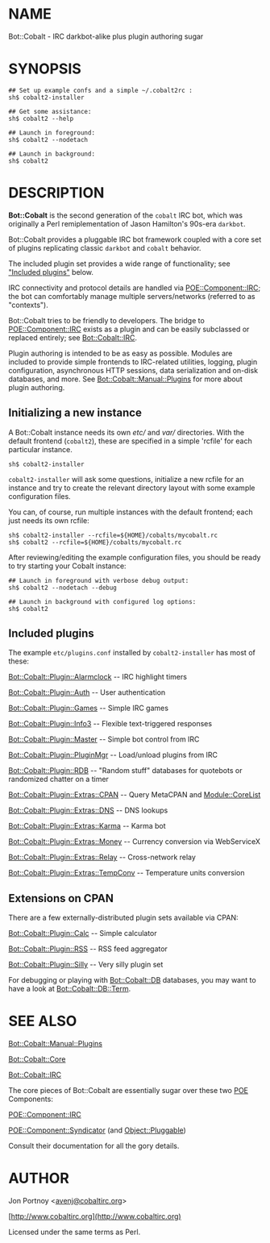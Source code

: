 # NAME

Bot::Cobalt - IRC darkbot-alike plus plugin authoring sugar

# SYNOPSIS

    ## Set up example confs and a simple ~/.cobalt2rc :
    sh$ cobalt2-installer

    ## Get some assistance:
    sh$ cobalt2 --help
    
    ## Launch in foreground:
    sh$ cobalt2 --nodetach
    
    ## Launch in background:
    sh$ cobalt2

# DESCRIPTION

**Bot::Cobalt** is the second generation of the `cobalt` IRC bot, which was
originally a Perl remiplementation of Jason Hamilton's 90s-era `darkbot`.

Bot::Cobalt provides a pluggable IRC bot framework coupled with a core set of plugins 
replicating classic `darkbot` and `cobalt` behavior.

The included plugin set provides a wide range of functionality; see 
["Included plugins"](#included-plugins) below.

IRC connectivity and protocol details are handled via 
[POE::Component::IRC](https://metacpan.org/pod/POE::Component::IRC); the bot can 
comfortably manage multiple servers/networks (referred to as 
"contexts").

Bot::Cobalt tries to be friendly to developers. The bridge to 
[POE::Component::IRC](https://metacpan.org/pod/POE::Component::IRC) exists as a plugin and can be easily subclassed 
or replaced entirely; see [Bot::Cobalt::IRC](https://metacpan.org/pod/Bot::Cobalt::IRC).

Plugin authoring is intended to be as easy as possible. Modules are 
included to provide simple frontends to IRC-related 
utilities, logging, plugin configuration, asynchronous HTTP 
sessions, data serialization and on-disk databases, and more. See 
[Bot::Cobalt::Manual::Plugins](https://metacpan.org/pod/Bot::Cobalt::Manual::Plugins) for more about plugin authoring.

## Initializing a new instance

A Bot::Cobalt instance needs its own _etc/_ and _var/_ directories. With 
the default frontend (`cobalt2`), these are specified in a simple 
'rcfile' for each particular instance.

    sh$ cobalt2-installer

`cobalt2-installer` will ask some questions, initialize a new rcfile 
for an instance and try to create the relevant directory layout with 
some example configuration files.

You can, of course, run multiple instances with the default frontend; 
each just needs its own rcfile:

    sh$ cobalt2-installer --rcfile=${HOME}/cobalts/mycobalt.rc
    sh$ cobalt2 --rcfile=${HOME}/cobalts/mycobalt.rc

After reviewing/editing the example configuration files, you should be 
ready to try starting your Cobalt instance:

    ## Launch in foreground with verbose debug output:
    sh$ cobalt2 --nodetach --debug
    
    ## Launch in background with configured log options:
    sh$ cobalt2

## Included plugins

The example `etc/plugins.conf` installed by `cobalt2-installer` has 
most of these:

[Bot::Cobalt::Plugin::Alarmclock](https://metacpan.org/pod/Bot::Cobalt::Plugin::Alarmclock) -- IRC highlight timers

[Bot::Cobalt::Plugin::Auth](https://metacpan.org/pod/Bot::Cobalt::Plugin::Auth) -- User authentication

[Bot::Cobalt::Plugin::Games](https://metacpan.org/pod/Bot::Cobalt::Plugin::Games) -- Simple IRC games

[Bot::Cobalt::Plugin::Info3](https://metacpan.org/pod/Bot::Cobalt::Plugin::Info3) -- Flexible text-triggered responses

[Bot::Cobalt::Plugin::Master](https://metacpan.org/pod/Bot::Cobalt::Plugin::Master) -- Simple bot control from IRC

[Bot::Cobalt::Plugin::PluginMgr](https://metacpan.org/pod/Bot::Cobalt::Plugin::PluginMgr) -- Load/unload plugins from IRC

[Bot::Cobalt::Plugin::RDB](https://metacpan.org/pod/Bot::Cobalt::Plugin::RDB) -- "Random stuff" databases for quotebots 
or randomized chatter on a timer

[Bot::Cobalt::Plugin::Extras::CPAN](https://metacpan.org/pod/Bot::Cobalt::Plugin::Extras::CPAN) -- Query MetaCPAN and 
[Module::CoreList](https://metacpan.org/pod/Module::CoreList)

[Bot::Cobalt::Plugin::Extras::DNS](https://metacpan.org/pod/Bot::Cobalt::Plugin::Extras::DNS) -- DNS lookups

[Bot::Cobalt::Plugin::Extras::Karma](https://metacpan.org/pod/Bot::Cobalt::Plugin::Extras::Karma) -- Karma bot

[Bot::Cobalt::Plugin::Extras::Money](https://metacpan.org/pod/Bot::Cobalt::Plugin::Extras::Money) -- Currency conversion via 
WebServiceX

[Bot::Cobalt::Plugin::Extras::Relay](https://metacpan.org/pod/Bot::Cobalt::Plugin::Extras::Relay) -- Cross-network relay

[Bot::Cobalt::Plugin::Extras::TempConv](https://metacpan.org/pod/Bot::Cobalt::Plugin::Extras::TempConv) -- Temperature units conversion 

## Extensions on CPAN

There are a few externally-distributed plugin sets available 
via CPAN:

[Bot::Cobalt::Plugin::Calc](https://metacpan.org/pod/Bot::Cobalt::Plugin::Calc) -- Simple calculator

[Bot::Cobalt::Plugin::RSS](https://metacpan.org/pod/Bot::Cobalt::Plugin::RSS) -- RSS feed aggregator

[Bot::Cobalt::Plugin::Silly](https://metacpan.org/pod/Bot::Cobalt::Plugin::Silly) -- Very silly plugin set

For debugging or playing with [Bot::Cobalt::DB](https://metacpan.org/pod/Bot::Cobalt::DB) databases, you may want 
to have a look at [Bot::Cobalt::DB::Term](https://metacpan.org/pod/Bot::Cobalt::DB::Term).

# SEE ALSO

[Bot::Cobalt::Manual::Plugins](https://metacpan.org/pod/Bot::Cobalt::Manual::Plugins)

[Bot::Cobalt::Core](https://metacpan.org/pod/Bot::Cobalt::Core)

[Bot::Cobalt::IRC](https://metacpan.org/pod/Bot::Cobalt::IRC)

The core pieces of Bot::Cobalt are essentially sugar over these two 
[POE](https://metacpan.org/pod/POE) Components:

[POE::Component::IRC](https://metacpan.org/pod/POE::Component::IRC)

[POE::Component::Syndicator](https://metacpan.org/pod/POE::Component::Syndicator) (and [Object::Pluggable](https://metacpan.org/pod/Object::Pluggable))

Consult their documentation for all the gory details.

# AUTHOR

Jon Portnoy &lt;avenj@cobaltirc.org>

[http://www.cobaltirc.org](http://www.cobaltirc.org)

Licensed under the same terms as Perl.
